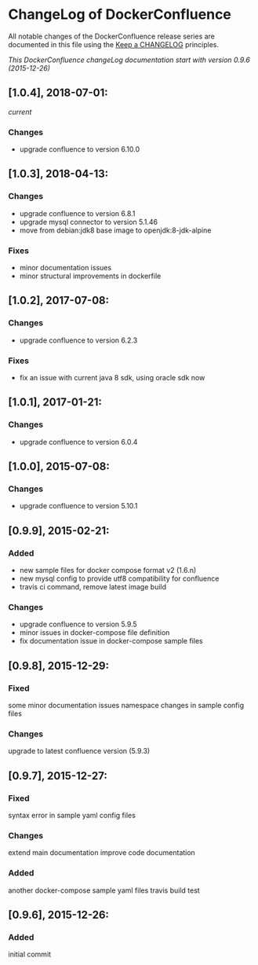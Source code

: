# ChangeLog of DockerConfluence

All notable changes of the DockerConfluence release series are documented in this file using the [Keep a CHANGELOG](http://keepachangelog.com/) principles.

_This DockerConfluence changeLog documentation start with version 0.9.6 (2015-12-26)_

## [1.0.4], 2018-07-01:
_current_

### Changes
- upgrade confluence to version 6.10.0


## [1.0.3], 2018-04-13:

### Changes
- upgrade confluence to version 6.8.1
- upgrade mysql connector to version 5.1.46
- move from debian:jdk8 base image to openjdk:8-jdk-alpine

### Fixes
- minor documentation issues
- minor structural improvements in dockerfile

## [1.0.2], 2017-07-08:

### Changes
- upgrade confluence to version 6.2.3

### Fixes
- fix an issue with current java 8 sdk, using oracle sdk now

## [1.0.1], 2017-01-21:

### Changes
- upgrade confluence to version 6.0.4


## [1.0.0], 2015-07-08:

### Changes
- upgrade confluence to version 5.10.1

## [0.9.9], 2015-02-21:

### Added
- new sample files for docker compose format v2 (1.6.n)
- new mysql config to provide utf8 compatibility for confluence
- travis ci command, remove latest image build

### Changes
- upgrade confluence to version 5.9.5
- minor issues in docker-compose file definition
- fix documentation issue in docker-compose sample files


## [0.9.8], 2015-12-29:

### Fixed
some minor documentation issues
namespace changes in sample config files

### Changes
upgrade to latest confluence version (5.9.3)


## [0.9.7], 2015-12-27:

### Fixed
syntax error in sample yaml config files

### Changes
extend main documentation
improve code documentation

### Added
another docker-compose sample yaml files
travis build test


## [0.9.6], 2015-12-26:

### Added
initial commit